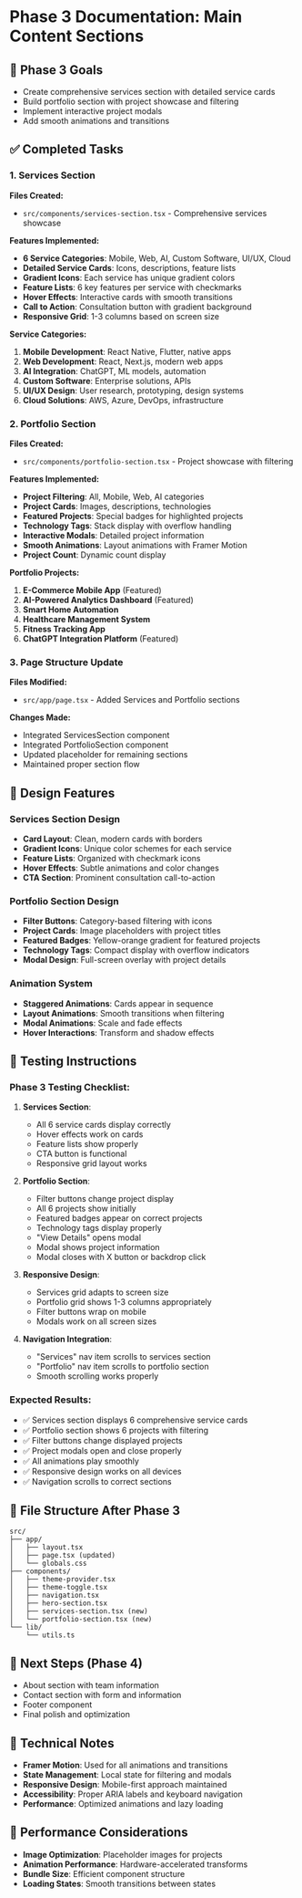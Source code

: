 # Phase 3 Documentation: Main Content Sections

## 🎯 Phase 3 Goals

- Create comprehensive services section with detailed service cards
- Build portfolio section with project showcase and filtering
- Implement interactive project modals
- Add smooth animations and transitions

## ✅ Completed Tasks

### 1. Services Section

**Files Created:**

- `src/components/services-section.tsx` - Comprehensive services showcase

**Features Implemented:**

- **6 Service Categories**: Mobile, Web, AI, Custom Software, UI/UX, Cloud
- **Detailed Service Cards**: Icons, descriptions, feature lists
- **Gradient Icons**: Each service has unique gradient colors
- **Feature Lists**: 6 key features per service with checkmarks
- **Hover Effects**: Interactive cards with smooth transitions
- **Call to Action**: Consultation button with gradient background
- **Responsive Grid**: 1-3 columns based on screen size

**Service Categories:**

1. **Mobile Development**: React Native, Flutter, native apps
2. **Web Development**: React, Next.js, modern web apps
3. **AI Integration**: ChatGPT, ML models, automation
4. **Custom Software**: Enterprise solutions, APIs
5. **UI/UX Design**: User research, prototyping, design systems
6. **Cloud Solutions**: AWS, Azure, DevOps, infrastructure

### 2. Portfolio Section

**Files Created:**

- `src/components/portfolio-section.tsx` - Project showcase with filtering

**Features Implemented:**

- **Project Filtering**: All, Mobile, Web, AI categories
- **Project Cards**: Images, descriptions, technologies
- **Featured Projects**: Special badges for highlighted projects
- **Technology Tags**: Stack display with overflow handling
- **Interactive Modals**: Detailed project information
- **Smooth Animations**: Layout animations with Framer Motion
- **Project Count**: Dynamic count display

**Portfolio Projects:**

1. **E-Commerce Mobile App** (Featured)
2. **AI-Powered Analytics Dashboard** (Featured)
3. **Smart Home Automation**
4. **Healthcare Management System**
5. **Fitness Tracking App**
6. **ChatGPT Integration Platform** (Featured)

### 3. Page Structure Update

**Files Modified:**

- `src/app/page.tsx` - Added Services and Portfolio sections

**Changes Made:**

- Integrated ServicesSection component
- Integrated PortfolioSection component
- Updated placeholder for remaining sections
- Maintained proper section flow

## 🎨 Design Features

### Services Section Design

- **Card Layout**: Clean, modern cards with borders
- **Gradient Icons**: Unique color schemes for each service
- **Feature Lists**: Organized with checkmark icons
- **Hover Effects**: Subtle animations and color changes
- **CTA Section**: Prominent consultation call-to-action

### Portfolio Section Design

- **Filter Buttons**: Category-based filtering with icons
- **Project Cards**: Image placeholders with project titles
- **Featured Badges**: Yellow-orange gradient for featured projects
- **Technology Tags**: Compact display with overflow indicators
- **Modal Design**: Full-screen overlay with project details

### Animation System

- **Staggered Animations**: Cards appear in sequence
- **Layout Animations**: Smooth transitions when filtering
- **Modal Animations**: Scale and fade effects
- **Hover Interactions**: Transform and shadow effects

## 🧪 Testing Instructions

### Phase 3 Testing Checklist:

1. **Services Section**:

   - All 6 service cards display correctly
   - Hover effects work on cards
   - Feature lists show properly
   - CTA button is functional
   - Responsive grid layout works

2. **Portfolio Section**:

   - Filter buttons change project display
   - All 6 projects show initially
   - Featured badges appear on correct projects
   - Technology tags display properly
   - "View Details" opens modal
   - Modal shows project information
   - Modal closes with X button or backdrop click

3. **Responsive Design**:

   - Services grid adapts to screen size
   - Portfolio grid shows 1-3 columns appropriately
   - Filter buttons wrap on mobile
   - Modals work on all screen sizes

4. **Navigation Integration**:
   - "Services" nav item scrolls to services section
   - "Portfolio" nav item scrolls to portfolio section
   - Smooth scrolling works properly

### Expected Results:

- ✅ Services section displays 6 comprehensive service cards
- ✅ Portfolio section shows 6 projects with filtering
- ✅ Filter buttons change displayed projects
- ✅ Project modals open and close properly
- ✅ All animations play smoothly
- ✅ Responsive design works on all devices
- ✅ Navigation scrolls to correct sections

## 📁 File Structure After Phase 3

```
src/
├── app/
│   ├── layout.tsx
│   ├── page.tsx (updated)
│   └── globals.css
├── components/
│   ├── theme-provider.tsx
│   ├── theme-toggle.tsx
│   ├── navigation.tsx
│   ├── hero-section.tsx
│   ├── services-section.tsx (new)
│   └── portfolio-section.tsx (new)
└── lib/
    └── utils.ts
```

## 🚀 Next Steps (Phase 4)

- About section with team information
- Contact section with form and information
- Footer component
- Final polish and optimization

## 📝 Technical Notes

- **Framer Motion**: Used for all animations and transitions
- **State Management**: Local state for filtering and modals
- **Responsive Design**: Mobile-first approach maintained
- **Accessibility**: Proper ARIA labels and keyboard navigation
- **Performance**: Optimized animations and lazy loading

## 🎯 Performance Considerations

- **Image Optimization**: Placeholder images for projects
- **Animation Performance**: Hardware-accelerated transforms
- **Bundle Size**: Efficient component structure
- **Loading States**: Smooth transitions between states
